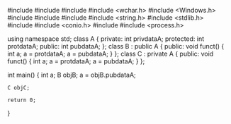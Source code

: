 #include <iostream>
#include <cstdlib>
#include <ctime>
#include <wchar.h>
#include <Windows.h>
#include <algorithm>
#include <vector>
#include <string>
#include <string.h>
#include <stdlib.h>
#include <cstring>
#include <conio.h>
#include <iomanip>
#include <process.h>



using namespace std;
class A {
private:
    int privdataA;
protected:
    int protdataA;
public:
    int pubdataA;
};
class B : public A {
public:
    void funct() {
        int a;
        a = protdataA;
        a = pubdataA;
    }
};
class C : private A {
public:
    void funct() {
        int a;
        a = protdataA;
        a = pubdataA;
    }
};


int main()
{
    int a;
    B objB;
    a = objB.pubdataA;
    
    C objC;

    return 0;
}
